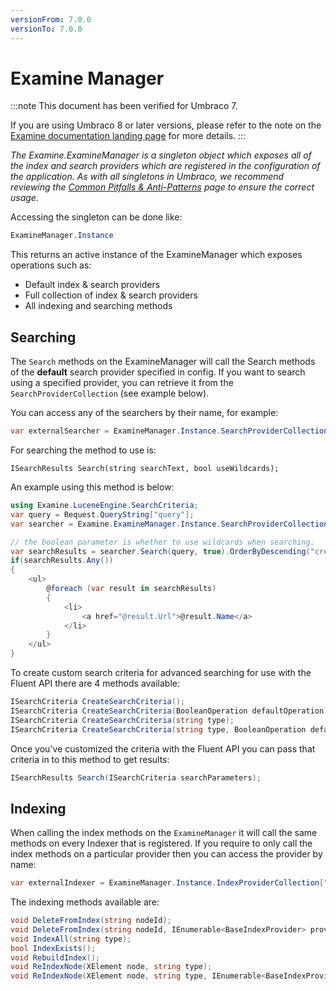 ```yaml
---
versionFrom: 7.0.0
versionTo: 7.0.0
---
```


# Examine Manager

:::note
This document has been verified for Umbraco 7.

If you are using Umbraco 8 or later versions, please refer to the note on the [Examine documentation landing page](index.md) for more details.
:::

_The Examine.ExamineManager is a singleton object which exposes all of the index and search providers which are registered in the configuration of the application. As with all singletons in Umbraco, we recommend reviewing the [Common Pitfalls & Anti-Patterns](../../Common-Pitfalls/index.md) page to ensure the correct usage._

Accessing the singleton can be done like:

```csharp
ExamineManager.Instance
```

This returns an active instance of the ExamineManager which exposes operations such as:

* Default index & search providers
* Full collection of index & search providers
* All indexing and searching methods

## Searching

The `Search` methods on the ExamineManager will call the Search methods of the **default** search provider specified in config. If you want to search using a specified provider, you can retrieve it from the `SearchProviderCollection` (see example below).

You can access any of the searchers by their name, for example:

```csharp
var externalSearcher = ExamineManager.Instance.SearchProviderCollection["ExternalSearcher"];
```

For searching the method to use is:

```chsarp
ISearchResults Search(string searchText, bool useWildcards);
```

An example using this method is below:

```csharp
using Examine.LuceneEngine.SearchCriteria;
var query = Request.QueryString["query"];
var searcher = Examine.ExamineManager.Instance.SearchProviderCollection["ExternalSearcher"];

// the boolean parameter is whether to use wildcards when searching.
var searchResults = searcher.Search(query, true).OrderByDescending("createDate");
if(searchResults.Any())
{
    <ul>
        @foreach (var result in searchResults)
        {
            <li>
                <a href="@result.Url">@result.Name</a>
            </li>
        }
    </ul>
}
```

To create custom search criteria for advanced searching for use with the Fluent API there are 4 methods available:

```csharp
ISearchCriteria CreateSearchCriteria();
ISearchCriteria CreateSearchCriteria(BooleanOperation defaultOperation);
ISearchCriteria CreateSearchCriteria(string type);
ISearchCriteria CreateSearchCriteria(string type, BooleanOperation defaultOperation);
```

Once you've customized the criteria with the Fluent API you can pass that criteria in to this method to get results:

```csharp
ISearchResults Search(ISearchCriteria searchParameters);
```

## Indexing

When calling the index methods on the `ExamineManager` it will call the same methods on every Indexer that is registered. If you require to only call the index methods on a particular provider then you can access the provider by name:

```csharp
var externalIndexer = ExamineManager.Instance.IndexProviderCollection["ExternalIndexer"];
```

The indexing methods available are:

```csharp
void DeleteFromIndex(string nodeId);
void DeleteFromIndex(string nodeId, IEnumerable<BaseIndexProvider> providers);
void IndexAll(string type);
bool IndexExists();
void RebuildIndex();
void ReIndexNode(XElement node, string type);
void ReIndexNode(XElement node, string type, IEnumerable<BaseIndexProvider> providers);
```
